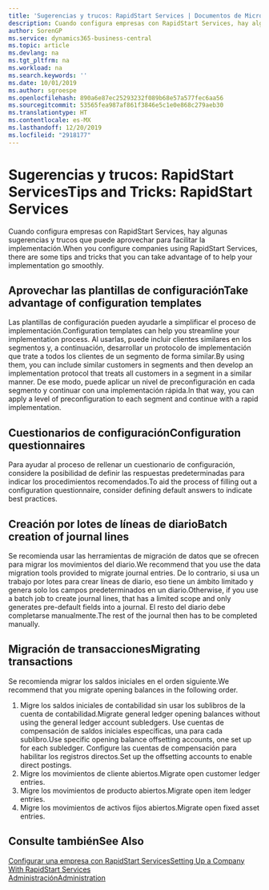 ```yaml
---
title: 'Sugerencias y trucos: RapidStart Services | Documentos de Microsoft'
description: Cuando configura empresas con RapidStart Services, hay algunas sugerencias y trucos que puede aprovechar para facilitar la implementación.
author: SorenGP
ms.service: dynamics365-business-central
ms.topic: article
ms.devlang: na
ms.tgt_pltfrm: na
ms.workload: na
ms.search.keywords: ''
ms.date: 10/01/2019
ms.author: sgroespe
ms.openlocfilehash: 890a6e87ec25293232f089b68e57a577fec6aa56
ms.sourcegitcommit: 53565fea987af861f3846e5c1e0e868c279aeb30
ms.translationtype: HT
ms.contentlocale: es-MX
ms.lasthandoff: 12/20/2019
ms.locfileid: "2918177"
---
```

# <a name="tips-and-tricks-rapidstart-services"></a><span data-ttu-id="8e6a3-103">Sugerencias y trucos: RapidStart Services</span><span class="sxs-lookup"><span data-stu-id="8e6a3-103">Tips and Tricks: RapidStart Services</span></span>
<span data-ttu-id="8e6a3-104">Cuando configura empresas con RapidStart Services, hay algunas sugerencias y trucos que puede aprovechar para facilitar la implementación.</span><span class="sxs-lookup"><span data-stu-id="8e6a3-104">When you configure companies using RapidStart Services, there are some tips and tricks that you can take advantage of to help your implementation go smoothly.</span></span>  

## <a name="take-advantage-of-configuration-templates"></a><span data-ttu-id="8e6a3-105">Aprovechar las plantillas de configuración</span><span class="sxs-lookup"><span data-stu-id="8e6a3-105">Take advantage of configuration templates</span></span>  
<span data-ttu-id="8e6a3-106">Las plantillas de configuración pueden ayudarle a simplificar el proceso de implementación.</span><span class="sxs-lookup"><span data-stu-id="8e6a3-106">Configuration templates can help you streamline your implementation process.</span></span> <span data-ttu-id="8e6a3-107">Al usarlas, puede incluir clientes similares en los segmentos y, a continuación, desarrollar un protocolo de implementación que trate a todos los clientes de un segmento de forma similar.</span><span class="sxs-lookup"><span data-stu-id="8e6a3-107">By using them, you can include similar customers in segments and then develop an implementation protocol that treats all customers in a segment in a similar manner.</span></span> <span data-ttu-id="8e6a3-108">De ese modo, puede aplicar un nivel de preconfiguración en cada segmento y continuar con una implementación rápida.</span><span class="sxs-lookup"><span data-stu-id="8e6a3-108">In that way, you can apply a level of preconfiguration to each segment and continue with a rapid implementation.</span></span>  

## <a name="configuration-questionnaires"></a><span data-ttu-id="8e6a3-109">Cuestionarios de configuración</span><span class="sxs-lookup"><span data-stu-id="8e6a3-109">Configuration questionnaires</span></span>  
<span data-ttu-id="8e6a3-110">Para ayudar al proceso de rellenar un cuestionario de configuración, considere la posibilidad de definir las respuestas predeterminadas para indicar los procedimientos recomendados.</span><span class="sxs-lookup"><span data-stu-id="8e6a3-110">To aid the process of filling out a configuration questionnaire, consider defining default answers to indicate best practices.</span></span>  

## <a name="batch-creation-of-journal-lines"></a><span data-ttu-id="8e6a3-111">Creación por lotes de líneas de diario</span><span class="sxs-lookup"><span data-stu-id="8e6a3-111">Batch creation of journal lines</span></span>  
<span data-ttu-id="8e6a3-112">Se recomienda usar las herramientas de migración de datos que se ofrecen para migrar los movimientos del diario.</span><span class="sxs-lookup"><span data-stu-id="8e6a3-112">We recommend that you use the data migration tools provided to migrate journal entries.</span></span> <span data-ttu-id="8e6a3-113">De lo contrario, si usa un trabajo por lotes para crear líneas de diario, eso tiene un ámbito limitado y genera solo los campos predeterminados en un diario.</span><span class="sxs-lookup"><span data-stu-id="8e6a3-113">Otherwise, if you use a batch job to create journal lines, that has a limited scope and only generates pre-default fields into a journal.</span></span> <span data-ttu-id="8e6a3-114">El resto del diario debe completarse manualmente.</span><span class="sxs-lookup"><span data-stu-id="8e6a3-114">The rest of the journal then has to be completed manually.</span></span>  

## <a name="migrating-transactions"></a><span data-ttu-id="8e6a3-115">Migración de transacciones</span><span class="sxs-lookup"><span data-stu-id="8e6a3-115">Migrating transactions</span></span>  
<span data-ttu-id="8e6a3-116">Se recomienda migrar los saldos iniciales en el orden siguiente.</span><span class="sxs-lookup"><span data-stu-id="8e6a3-116">We recommend that you migrate opening balances in the following order.</span></span> <!--Be aware that you cannot insert ledger entries directly. Instead you must use journals to post the journal lines--> 

1.  <span data-ttu-id="8e6a3-117">Migre los saldos iniciales de contabilidad sin usar los sublibros de la cuenta de contabilidad.</span><span class="sxs-lookup"><span data-stu-id="8e6a3-117">Migrate general ledger opening balances without using the general ledger account subledgers.</span></span> <span data-ttu-id="8e6a3-118">Use cuentas de compensación de saldos iniciales específicas, una para cada sublibro.</span><span class="sxs-lookup"><span data-stu-id="8e6a3-118">Use specific opening balance offsetting accounts, one set up for each subledger.</span></span> <span data-ttu-id="8e6a3-119">Configure las cuentas de compensación para habilitar los registros directos.</span><span class="sxs-lookup"><span data-stu-id="8e6a3-119">Set up the offsetting accounts to enable direct postings.</span></span>  
2.  <span data-ttu-id="8e6a3-120">Migre los movimientos de cliente abiertos.</span><span class="sxs-lookup"><span data-stu-id="8e6a3-120">Migrate open customer ledger entries.</span></span>  <!--work on these-->
3.  <span data-ttu-id="8e6a3-121">Migre los movimientos de producto abiertos.</span><span class="sxs-lookup"><span data-stu-id="8e6a3-121">Migrate open item ledger entries.</span></span>  
4.  <span data-ttu-id="8e6a3-122">Migre los movimientos de activos fijos abiertos.</span><span class="sxs-lookup"><span data-stu-id="8e6a3-122">Migrate open fixed asset entries.</span></span>  

## <a name="see-also"></a><span data-ttu-id="8e6a3-123">Consulte también</span><span class="sxs-lookup"><span data-stu-id="8e6a3-123">See Also</span></span>  
[<span data-ttu-id="8e6a3-124">Configurar una empresa con RapidStart Services</span><span class="sxs-lookup"><span data-stu-id="8e6a3-124">Setting Up a Company With RapidStart Services</span></span>](admin-set-up-a-company-with-rapidstart.md)  
[<span data-ttu-id="8e6a3-125">Administración</span><span class="sxs-lookup"><span data-stu-id="8e6a3-125">Administration</span></span>](admin-setup-and-administration.md)
